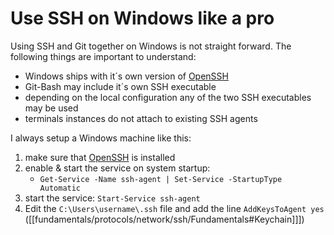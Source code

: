 # Use SSH on Windows like a pro

Using SSH and Git together on Windows is not straight forward. The following things are important to understand:

- Windows ships with it´s own version of [OpenSSH](https://docs.microsoft.com/de-de/windows-server/administration/openssh/openssh_install_firstuse)
- Git-Bash may include it´s own SSH executable
- depending on the local configuration any of the two SSH executables may be used
-  terminals instances do not attach to existing SSH agents

I always setup a Windows machine like this:

1. make sure that [OpenSSH](https://docs.microsoft.com/de-de/windows-server/administration/openssh/openssh_install_firstuse) is installed
2. enable & start the service on system startup:
	-  `Get-Service -Name ssh-agent | Set-Service -StartupType Automatic`
3. start the service: `Start-Service ssh-agent`
4. Edit the `C:\Users\username\.ssh` file and add the line `AddKeysToAgent yes` ([[fundamentals/protocols/network/ssh/Fundamentals#Keychain]]])
